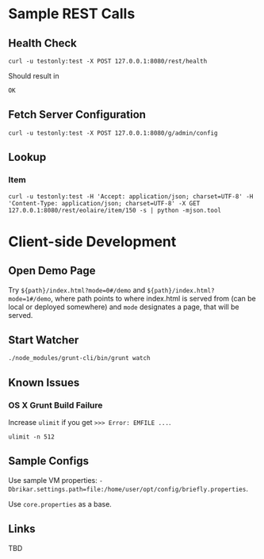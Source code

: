 
# Sample REST Calls

## Health Check

```
curl -u testonly:test -X POST 127.0.0.1:8080/rest/health
```

Should result in

```
OK
```

## Fetch Server Configuration

```
curl -u testonly:test -X POST 127.0.0.1:8080/g/admin/config
```

## Lookup

### Item

```
curl -u testonly:test -H 'Accept: application/json; charset=UTF-8' -H 'Content-Type: application/json; charset=UTF-8' -X GET 127.0.0.1:8080/rest/eolaire/item/150 -s | python -mjson.tool
```

# Client-side Development

## Open Demo Page

Try ```${path}/index.html?mode=0#/demo``` and ```${path}/index.html?mode=1#/demo```, where path points to where index.html
is served from (can be local or deployed somewhere) and ``mode`` designates a page, that will be served.

## Start Watcher

```
./node_modules/grunt-cli/bin/grunt watch
```

## Known Issues

### OS X Grunt Build Failure

Increase ``ulimit`` if you get ``>>> Error: EMFILE ...``.

```
ulimit -n 512
```

## Sample Configs

Use sample VM properties: ``-Dbrikar.settings.path=file:/home/user/opt/config/briefly.properties``.

Use ``core.properties`` as a base.

## Links

TBD

